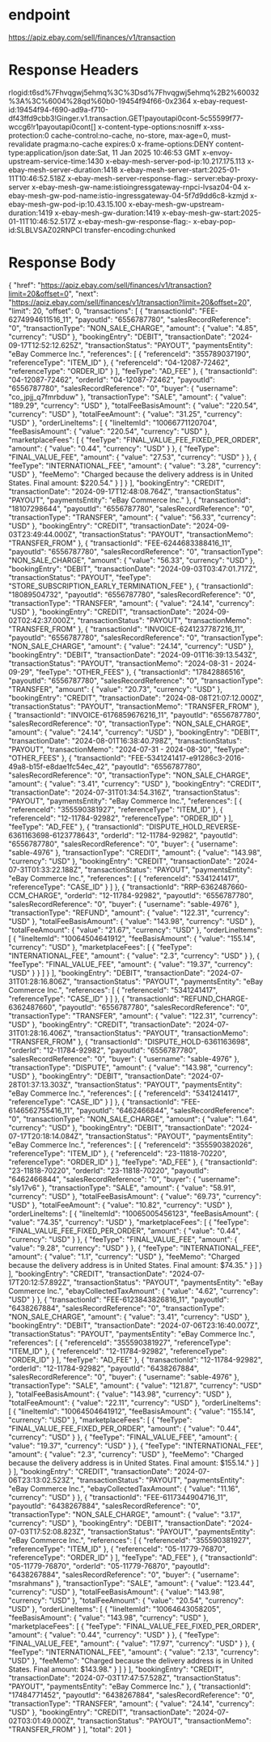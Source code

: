 # endpoint
https://apiz.ebay.com/sell/finances/v1/transaction

# Response Headers
rlogid:t6sd%7Fhvqgwj5ehmq%3C%3Dsd%7Fhvqgwj5ehmq%2B2%60032%3A%3C%6004%28qd%60b0-19454f94f66-0x2364
x-ebay-request-id:19454f94-f690-ad9a-f710-df43ffd9cbb3!Ginger.v1.transaction.GET!payoutapi0cont-5c55599f77-wccg6!r1payoutapi0cont[]
x-content-type-options:nosniff
x-xss-protection:0
cache-control:no-cache, no-store, max-age=0, must-revalidate
pragma:no-cache
expires:0
x-frame-options:DENY
content-type:application/json
date:Sat, 11 Jan 2025 10:46:53 GMT
x-envoy-upstream-service-time:1430
x-ebay-mesh-server-pod-ip:10.217.175.113
x-ebay-mesh-server-duration:1418
x-ebay-mesh-server-start:2025-01-11T10:46:52.518Z
x-ebay-mesh-server-response-flag:-
server:ebay-proxy-server
x-ebay-mesh-gw-name:istioingressgateway-rnpci-lvsaz04-04
x-ebay-mesh-gw-pod-name:istio-ingressgateway-04-5f7d9dd6c8-kzmjd
x-ebay-mesh-gw-pod-ip:10.43.15.100
x-ebay-mesh-gw-upstream-duration:1419
x-ebay-mesh-gw-duration:1419
x-ebay-mesh-gw-start:2025-01-11T10:46:52.517Z
x-ebay-mesh-gw-response-flag:-
x-ebay-pop-id:SLBLVSAZ02RNPCI
transfer-encoding:chunked

# Response Body
{
  "href": "https://apiz.ebay.com/sell/finances/v1/transaction?limit=20&offset=0",
  "next": "https://apiz.ebay.com/sell/finances/v1/transaction?limit=20&offset=20",
  "limit": 20,
  "offset": 0,
  "transactions": [
    {
      "transactionId": "FEE-6274994611516_11",
      "payoutId": "6556787780",
      "salesRecordReference": "0",
      "transactionType": "NON_SALE_CHARGE",
      "amount": {
        "value": "4.85",
        "currency": "USD"
      },
      "bookingEntry": "DEBIT",
      "transactionDate": "2024-09-17T12:52:12.625Z",
      "transactionStatus": "PAYOUT",
      "paymentsEntity": "eBay Commerce Inc.",
      "references": [
        {
          "referenceId": "355789037190",
          "referenceType": "ITEM_ID"
        },
        {
          "referenceId": "04-12087-72462",
          "referenceType": "ORDER_ID"
        }
      ],
      "feeType": "AD_FEE"
    },
    {
      "transactionId": "04-12087-72462",
      "orderId": "04-12087-72462",
      "payoutId": "6556787780",
      "salesRecordReference": "0",
      "buyer": {
        "username": "co_jpjj_q7fmrbduw"
      },
      "transactionType": "SALE",
      "amount": {
        "value": "189.29",
        "currency": "USD"
      },
      "totalFeeBasisAmount": {
        "value": "220.54",
        "currency": "USD"
      },
      "totalFeeAmount": {
        "value": "31.25",
        "currency": "USD"
      },
      "orderLineItems": [
        {
          "lineItemId": "10066771120704",
          "feeBasisAmount": {
            "value": "220.54",
            "currency": "USD"
          },
          "marketplaceFees": [
            {
              "feeType": "FINAL_VALUE_FEE_FIXED_PER_ORDER",
              "amount": {
                "value": "0.44",
                "currency": "USD"
              }
            },
            {
              "feeType": "FINAL_VALUE_FEE",
              "amount": {
                "value": "27.53",
                "currency": "USD"
              }
            },
            {
              "feeType": "INTERNATIONAL_FEE",
              "amount": {
                "value": "3.28",
                "currency": "USD"
              },
              "feeMemo": "Charged because the delivery address is in United States. Final amount: $220.54."
            }
          ]
        }
      ],
      "bookingEntry": "CREDIT",
      "transactionDate": "2024-09-17T12:48:08.764Z",
      "transactionStatus": "PAYOUT",
      "paymentsEntity": "eBay Commerce Inc."
    },
    {
      "transactionId": "18107298644",
      "payoutId": "6556787780",
      "salesRecordReference": "0",
      "transactionType": "TRANSFER",
      "amount": {
        "value": "56.33",
        "currency": "USD"
      },
      "bookingEntry": "CREDIT",
      "transactionDate": "2024-09-03T23:49:44.000Z",
      "transactionStatus": "PAYOUT",
      "transactionMemo": "TRANSFER_FROM"
    },
    {
      "transactionId": "FEE-6244683388416_11",
      "payoutId": "6556787780",
      "salesRecordReference": "0",
      "transactionType": "NON_SALE_CHARGE",
      "amount": {
        "value": "56.33",
        "currency": "USD"
      },
      "bookingEntry": "DEBIT",
      "transactionDate": "2024-09-03T03:47:01.717Z",
      "transactionStatus": "PAYOUT",
      "feeType": "STORE_SUBSCRIPTION_EARLY_TERMINATION_FEE"
    },
    {
      "transactionId": "18089504732",
      "payoutId": "6556787780",
      "salesRecordReference": "0",
      "transactionType": "TRANSFER",
      "amount": {
        "value": "24.14",
        "currency": "USD"
      },
      "bookingEntry": "CREDIT",
      "transactionDate": "2024-09-02T02:42:37.000Z",
      "transactionStatus": "PAYOUT",
      "transactionMemo": "TRANSFER_FROM"
    },
    {
      "transactionId": "INVOICE-6241237787216_11",
      "payoutId": "6556787780",
      "salesRecordReference": "0",
      "transactionType": "NON_SALE_CHARGE",
      "amount": {
        "value": "24.14",
        "currency": "USD"
      },
      "bookingEntry": "DEBIT",
      "transactionDate": "2024-09-01T16:39:13.543Z",
      "transactionStatus": "PAYOUT",
      "transactionMemo": "2024-08-31 - 2024-09-29",
      "feeType": "OTHER_FEES"
    },
    {
      "transactionId": "17842886516",
      "payoutId": "6556787780",
      "salesRecordReference": "0",
      "transactionType": "TRANSFER",
      "amount": {
        "value": "20.73",
        "currency": "USD"
      },
      "bookingEntry": "CREDIT",
      "transactionDate": "2024-08-08T21:07:12.000Z",
      "transactionStatus": "PAYOUT",
      "transactionMemo": "TRANSFER_FROM"
    },
    {
      "transactionId": "INVOICE-6176859676216_11",
      "payoutId": "6556787780",
      "salesRecordReference": "0",
      "transactionType": "NON_SALE_CHARGE",
      "amount": {
        "value": "24.14",
        "currency": "USD"
      },
      "bookingEntry": "DEBIT",
      "transactionDate": "2024-08-01T16:38:40.798Z",
      "transactionStatus": "PAYOUT",
      "transactionMemo": "2024-07-31 - 2024-08-30",
      "feeType": "OTHER_FEES"
    },
    {
      "transactionId": "FEE-5341241417-e91286c3-2016-49a8-b15f-e8dae1fc54ec_42",
      "payoutId": "6556787780",
      "salesRecordReference": "0",
      "transactionType": "NON_SALE_CHARGE",
      "amount": {
        "value": "3.41",
        "currency": "USD"
      },
      "bookingEntry": "CREDIT",
      "transactionDate": "2024-07-31T01:34:54.316Z",
      "transactionStatus": "PAYOUT",
      "paymentsEntity": "eBay Commerce Inc.",
      "references": [
        {
          "referenceId": "355590381927",
          "referenceType": "ITEM_ID"
        },
        {
          "referenceId": "12-11784-92982",
          "referenceType": "ORDER_ID"
        }
      ],
      "feeType": "AD_FEE"
    },
    {
      "transactionId": "DISPUTE_HOLD_REVERSE-6361163698-6123778643",
      "orderId": "12-11784-92982",
      "payoutId": "6556787780",
      "salesRecordReference": "0",
      "buyer": {
        "username": "sable-4976"
      },
      "transactionType": "CREDIT",
      "amount": {
        "value": "143.98",
        "currency": "USD"
      },
      "bookingEntry": "CREDIT",
      "transactionDate": "2024-07-31T01:33:22.188Z",
      "transactionStatus": "PAYOUT",
      "paymentsEntity": "eBay Commerce Inc.",
      "references": [
        {
          "referenceId": "5341241417",
          "referenceType": "CASE_ID"
        }
      ]
    },
    {
      "transactionId": "RRP-6362487660-CCM_CHARGE",
      "orderId": "12-11784-92982",
      "payoutId": "6556787780",
      "salesRecordReference": "0",
      "buyer": {
        "username": "sable-4976"
      },
      "transactionType": "REFUND",
      "amount": {
        "value": "122.31",
        "currency": "USD"
      },
      "totalFeeBasisAmount": {
        "value": "143.98",
        "currency": "USD"
      },
      "totalFeeAmount": {
        "value": "21.67",
        "currency": "USD"
      },
      "orderLineItems": [
        {
          "lineItemId": "10064504641912",
          "feeBasisAmount": {
            "value": "155.14",
            "currency": "USD"
          },
          "marketplaceFees": [
            {
              "feeType": "INTERNATIONAL_FEE",
              "amount": {
                "value": "2.3",
                "currency": "USD"
              }
            },
            {
              "feeType": "FINAL_VALUE_FEE",
              "amount": {
                "value": "19.37",
                "currency": "USD"
              }
            }
          ]
        }
      ],
      "bookingEntry": "DEBIT",
      "transactionDate": "2024-07-31T01:28:16.806Z",
      "transactionStatus": "PAYOUT",
      "paymentsEntity": "eBay Commerce Inc.",
      "references": [
        {
          "referenceId": "5341241417",
          "referenceType": "CASE_ID"
        }
      ]
    },
    {
      "transactionId": "REFUND_CHARGE-6362487660",
      "payoutId": "6556787780",
      "salesRecordReference": "0",
      "transactionType": "TRANSFER",
      "amount": {
        "value": "122.31",
        "currency": "USD"
      },
      "bookingEntry": "CREDIT",
      "transactionDate": "2024-07-31T01:28:16.406Z",
      "transactionStatus": "PAYOUT",
      "transactionMemo": "TRANSFER_FROM"
    },
    {
      "transactionId": "DISPUTE_HOLD-6361163698",
      "orderId": "12-11784-92982",
      "payoutId": "6556787780",
      "salesRecordReference": "0",
      "buyer": {
        "username": "sable-4976"
      },
      "transactionType": "DISPUTE",
      "amount": {
        "value": "143.98",
        "currency": "USD"
      },
      "bookingEntry": "DEBIT",
      "transactionDate": "2024-07-28T01:37:13.303Z",
      "transactionStatus": "PAYOUT",
      "paymentsEntity": "eBay Commerce Inc.",
      "references": [
        {
          "referenceId": "5341241417",
          "referenceType": "CASE_ID"
        }
      ]
    },
    {
      "transactionId": "FEE-6146562755416_11",
      "payoutId": "6462466844",
      "salesRecordReference": "0",
      "transactionType": "NON_SALE_CHARGE",
      "amount": {
        "value": "1.64",
        "currency": "USD"
      },
      "bookingEntry": "DEBIT",
      "transactionDate": "2024-07-17T20:18:14.084Z",
      "transactionStatus": "PAYOUT",
      "paymentsEntity": "eBay Commerce Inc.",
      "references": [
        {
          "referenceId": "355590382026",
          "referenceType": "ITEM_ID"
        },
        {
          "referenceId": "23-11818-70220",
          "referenceType": "ORDER_ID"
        }
      ],
      "feeType": "AD_FEE"
    },
    {
      "transactionId": "23-11818-70220",
      "orderId": "23-11818-70220",
      "payoutId": "6462466844",
      "salesRecordReference": "0",
      "buyer": {
        "username": "sly17v6"
      },
      "transactionType": "SALE",
      "amount": {
        "value": "58.91",
        "currency": "USD"
      },
      "totalFeeBasisAmount": {
        "value": "69.73",
        "currency": "USD"
      },
      "totalFeeAmount": {
        "value": "10.82",
        "currency": "USD"
      },
      "orderLineItems": [
        {
          "lineItemId": "10065005456123",
          "feeBasisAmount": {
            "value": "74.35",
            "currency": "USD"
          },
          "marketplaceFees": [
            {
              "feeType": "FINAL_VALUE_FEE_FIXED_PER_ORDER",
              "amount": {
                "value": "0.44",
                "currency": "USD"
              }
            },
            {
              "feeType": "FINAL_VALUE_FEE",
              "amount": {
                "value": "9.28",
                "currency": "USD"
              }
            },
            {
              "feeType": "INTERNATIONAL_FEE",
              "amount": {
                "value": "1.1",
                "currency": "USD"
              },
              "feeMemo": "Charged because the delivery address is in United States. Final amount: $74.35."
            }
          ]
        }
      ],
      "bookingEntry": "CREDIT",
      "transactionDate": "2024-07-17T20:12:57.892Z",
      "transactionStatus": "PAYOUT",
      "paymentsEntity": "eBay Commerce Inc.",
      "ebayCollectedTaxAmount": {
        "value": "4.62",
        "currency": "USD"
      }
    },
    {
      "transactionId": "FEE-6123843826816_11",
      "payoutId": "6438267884",
      "salesRecordReference": "0",
      "transactionType": "NON_SALE_CHARGE",
      "amount": {
        "value": "3.41",
        "currency": "USD"
      },
      "bookingEntry": "DEBIT",
      "transactionDate": "2024-07-06T23:16:40.007Z",
      "transactionStatus": "PAYOUT",
      "paymentsEntity": "eBay Commerce Inc.",
      "references": [
        {
          "referenceId": "355590381927",
          "referenceType": "ITEM_ID"
        },
        {
          "referenceId": "12-11784-92982",
          "referenceType": "ORDER_ID"
        }
      ],
      "feeType": "AD_FEE"
    },
    {
      "transactionId": "12-11784-92982",
      "orderId": "12-11784-92982",
      "payoutId": "6438267884",
      "salesRecordReference": "0",
      "buyer": {
        "username": "sable-4976"
      },
      "transactionType": "SALE",
      "amount": {
        "value": "121.87",
        "currency": "USD"
      },
      "totalFeeBasisAmount": {
        "value": "143.98",
        "currency": "USD"
      },
      "totalFeeAmount": {
        "value": "22.11",
        "currency": "USD"
      },
      "orderLineItems": [
        {
          "lineItemId": "10064504641912",
          "feeBasisAmount": {
            "value": "155.14",
            "currency": "USD"
          },
          "marketplaceFees": [
            {
              "feeType": "FINAL_VALUE_FEE_FIXED_PER_ORDER",
              "amount": {
                "value": "0.44",
                "currency": "USD"
              }
            },
            {
              "feeType": "FINAL_VALUE_FEE",
              "amount": {
                "value": "19.37",
                "currency": "USD"
              }
            },
            {
              "feeType": "INTERNATIONAL_FEE",
              "amount": {
                "value": "2.3",
                "currency": "USD"
              },
              "feeMemo": "Charged because the delivery address is in United States. Final amount: $155.14."
            }
          ]
        }
      ],
      "bookingEntry": "CREDIT",
      "transactionDate": "2024-07-06T23:13:02.523Z",
      "transactionStatus": "PAYOUT",
      "paymentsEntity": "eBay Commerce Inc.",
      "ebayCollectedTaxAmount": {
        "value": "11.16",
        "currency": "USD"
      }
    },
    {
      "transactionId": "FEE-6117344904716_11",
      "payoutId": "6438267884",
      "salesRecordReference": "0",
      "transactionType": "NON_SALE_CHARGE",
      "amount": {
        "value": "3.17",
        "currency": "USD"
      },
      "bookingEntry": "DEBIT",
      "transactionDate": "2024-07-03T17:52:08.823Z",
      "transactionStatus": "PAYOUT",
      "paymentsEntity": "eBay Commerce Inc.",
      "references": [
        {
          "referenceId": "355590381927",
          "referenceType": "ITEM_ID"
        },
        {
          "referenceId": "05-11779-76870",
          "referenceType": "ORDER_ID"
        }
      ],
      "feeType": "AD_FEE"
    },
    {
      "transactionId": "05-11779-76870",
      "orderId": "05-11779-76870",
      "payoutId": "6438267884",
      "salesRecordReference": "0",
      "buyer": {
        "username": "msrahmans"
      },
      "transactionType": "SALE",
      "amount": {
        "value": "123.44",
        "currency": "USD"
      },
      "totalFeeBasisAmount": {
        "value": "143.98",
        "currency": "USD"
      },
      "totalFeeAmount": {
        "value": "20.54",
        "currency": "USD"
      },
      "orderLineItems": [
        {
          "lineItemId": "10064643058205",
          "feeBasisAmount": {
            "value": "143.98",
            "currency": "USD"
          },
          "marketplaceFees": [
            {
              "feeType": "FINAL_VALUE_FEE_FIXED_PER_ORDER",
              "amount": {
                "value": "0.44",
                "currency": "USD"
              }
            },
            {
              "feeType": "FINAL_VALUE_FEE",
              "amount": {
                "value": "17.97",
                "currency": "USD"
              }
            },
            {
              "feeType": "INTERNATIONAL_FEE",
              "amount": {
                "value": "2.13",
                "currency": "USD"
              },
              "feeMemo": "Charged because the delivery address is in United States. Final amount: $143.98."
            }
          ]
        }
      ],
      "bookingEntry": "CREDIT",
      "transactionDate": "2024-07-03T17:47:57.528Z",
      "transactionStatus": "PAYOUT",
      "paymentsEntity": "eBay Commerce Inc."
    },
    {
      "transactionId": "17484771452",
      "payoutId": "6438267884",
      "salesRecordReference": "0",
      "transactionType": "TRANSFER",
      "amount": {
        "value": "24.14",
        "currency": "USD"
      },
      "bookingEntry": "CREDIT",
      "transactionDate": "2024-07-02T03:01:49.000Z",
      "transactionStatus": "PAYOUT",
      "transactionMemo": "TRANSFER_FROM"
    }
  ],
  "total": 201
}
